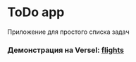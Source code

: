 # ToDo app
Приложение для простого списка задач

### Демонстрация на Versel: [flights](https://to-do-app2-two.vercel.app/)